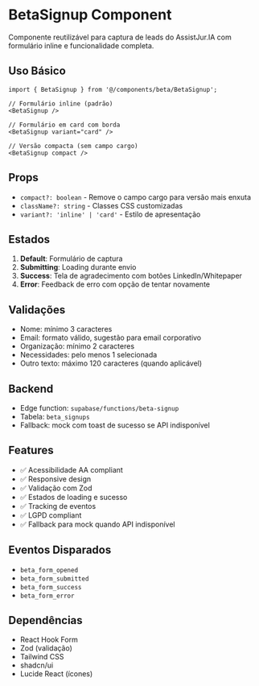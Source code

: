 # BetaSignup Component

Componente reutilizável para captura de leads do AssistJur.IA com formulário inline e funcionalidade completa.

## Uso Básico

```tsx
import { BetaSignup } from '@/components/beta/BetaSignup';

// Formulário inline (padrão)
<BetaSignup />

// Formulário em card com borda
<BetaSignup variant="card" />

// Versão compacta (sem campo cargo)
<BetaSignup compact />
```

## Props

- `compact?: boolean` - Remove o campo cargo para versão mais enxuta
- `className?: string` - Classes CSS customizadas
- `variant?: 'inline' | 'card'` - Estilo de apresentação

## Estados

1. **Default**: Formulário de captura
2. **Submitting**: Loading durante envio
3. **Success**: Tela de agradecimento com botões LinkedIn/Whitepaper
4. **Error**: Feedback de erro com opção de tentar novamente

## Validações

- Nome: mínimo 3 caracteres
- Email: formato válido, sugestão para email corporativo
- Organização: mínimo 2 caracteres
- Necessidades: pelo menos 1 selecionada
- Outro texto: máximo 120 caracteres (quando aplicável)

## Backend

- Edge function: `supabase/functions/beta-signup`
- Tabela: `beta_signups`
- Fallback: mock com toast de sucesso se API indisponível

## Features

- ✅ Acessibilidade AA compliant
- ✅ Responsive design
- ✅ Validação com Zod
- ✅ Estados de loading e sucesso
- ✅ Tracking de eventos
- ✅ LGPD compliant
- ✅ Fallback para mock quando API indisponível

## Eventos Disparados

- `beta_form_opened`
- `beta_form_submitted`
- `beta_form_success`
- `beta_form_error`

## Dependências

- React Hook Form
- Zod (validação)
- Tailwind CSS
- shadcn/ui
- Lucide React (ícones)